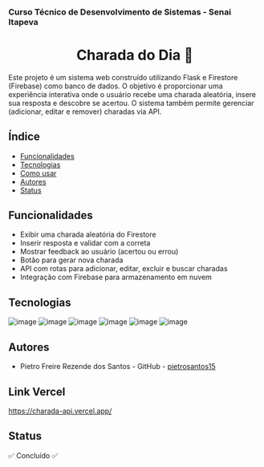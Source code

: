 ### Curso Técnico de Desenvolvimento de Sistemas - Senai Itapeva
<h1 align="center"> Charada do Dia 🧠 </h1>
Este projeto é um sistema web construído utilizando Flask e Firestore (Firebase) como banco de dados. O objetivo é proporcionar uma experiência interativa onde o usuário recebe uma charada aleatória, insere sua resposta e descobre se acertou. O sistema também permite gerenciar (adicionar, editar e remover) charadas via API.

## Índice
- [Funcionalidades](#funcionalidades)
- [Tecnologias](#tecnologias)
- [Como usar](#como-usar)
- [Autores](#autores)
- [Status](#status)

## Funcionalidades
 - Exibir uma charada aleatória do Firestore
 - Inserir resposta e validar com a correta
 - Mostrar feedback ao usuário (acertou ou errou)
 - Botão para gerar nova charada
 - API com rotas para adicionar, editar, excluir e buscar charadas
 - Integração com Firebase para armazenamento em nuvem

## Tecnologias

![image](https://img.shields.io/badge/Python-FFD43B?style=for-the-badge&logo=python&logoColor=blue)
![image](https://img.shields.io/badge/HTML5-E34F26?style=for-the-badge&logo=html5&logoColor=white)
![image](https://img.shields.io/badge/CSS3-1572B6?style=for-the-badge&logo=css3&logoColor=white)
![image](https://img.shields.io/badge/JavaScript-F7DF1E?style=for-the-badge&logo=javascript&logoColor=black)
![image](https://img.shields.io/badge/Flask-000000?style=for-the-badge&logo=flask&logoColor=white)
![image](https://img.shields.io/badge/Firebase-FFCA28?style=for-the-badge&logo=firebase&logoColor=black)

## Autores
- Pietro Freire Rezende dos Santos - GitHub - [pietrosantos15](https://github.com/pietrosantos15)

## Link Vercel
https://charada-api.vercel.app/

## Status
✅ Concluído ✅

